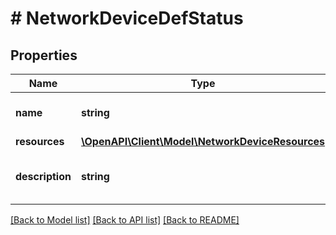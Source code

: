 # # NetworkDeviceDefStatus

## Properties

Name | Type | Description | Notes
------------ | ------------- | ------------- | -------------
**name** | **string** | An optional name for the device | [optional]
**resources** | [**\OpenAPI\Client\Model\NetworkDeviceResources**](NetworkDeviceResources.md) |  |
**description** | **string** | An optional description for the device | [optional]

[[Back to Model list]](../../README.md#models) [[Back to API list]](../../README.md#endpoints) [[Back to README]](../../README.md)
